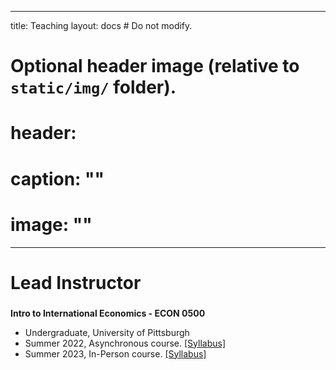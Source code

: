  ---
title: Teaching
layout: docs  # Do not modify.

# Optional header image (relative to `static/img/` folder).
# header:
#   caption: ""
#   image: ""
---
# Lead Instructor

### 

**Intro to International Economics - ECON 0500** 
* Undergraduate, University of Pittsburgh 
* Summer 2022, Asynchronous course. [[Syllabus]](../../uploads/ECON0500_S22.pdf)
* Summer 2023, In-Person course. [[Syllabus]](../../uploads/ECON0500_S23.pdf)

